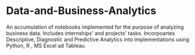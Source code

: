 # Data-and-Business-Analytics
An accumulation of notebooks implemented for the purpose of analyzing business data. Includes internships' and projects' tasks.
Incorpoartes Descriptive, Diagnostic and Predictive Analytics into implementations using Python, R , MS Excel ad Tableau.
